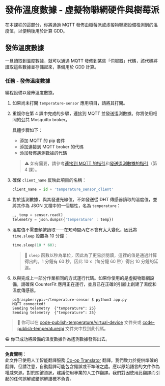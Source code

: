 <!--
CO_OP_TRANSLATOR_METADATA:
{
  "original_hash": "4efc74299e19f5d08f2f3f34451a11ba",
  "translation_date": "2025-08-26T14:28:51+00:00",
  "source_file": "2-farm/lessons/1-predict-plant-growth/single-board-computer-temp-publish.md",
  "language_code": "hk"
}
-->
# 發佈溫度數據 - 虛擬物聯網硬件與樹莓派

在本課程的這部分，你將通過 MQTT 發佈由樹莓派或虛擬物聯網設備檢測到的溫度值，以便稍後用於計算 GDD。

## 發佈溫度數據

一旦讀取到溫度數據，就可以通過 MQTT 發佈到某些「伺服器」代碼，該代碼將讀取這些數據並存儲起來，準備用於 GDD 計算。

### 任務 - 發佈溫度數據

編程設備以發佈溫度數據。

1. 如果尚未打開 `temperature-sensor` 應用項目，請將其打開。

1. 重複你在第 4 課中完成的步驟，連接到 MQTT 並發送遙測數據。你將使用相同的公共 Mosquitto broker。

    具體步驟如下：

    - 添加 MQTT 的 pip 套件
    - 添加連接到 MQTT broker 的代碼
    - 添加發佈遙測數據的代碼

    > ⚠️ 如有需要，請參考[連接到 MQTT 的指引](../../../1-getting-started/lessons/4-connect-internet/single-board-computer-mqtt.md)和[發送遙測數據的指引](../../../1-getting-started/lessons/4-connect-internet/single-board-computer-telemetry.md)（第 4 課）。

1. 確保 `client_name` 反映此項目的名稱：

    ```python
    client_name = id + 'temperature_sensor_client'
    ```

1. 對於遙測數據，與其發送光線值，不如發送從 DHT 傳感器讀取的溫度值，並將其作為 JSON 文檔中的一個屬性，名為 `temperature`：

    ```python
    _, temp = sensor.read()
    telemetry = json.dumps({'temperature' : temp})
    ```

1. 溫度值不需要頻繁讀取——在短時間內它不會有太大變化，因此將 `time.sleep` 設置為 10 分鐘：

    ```cpp
    time.sleep(10 * 60);
    ```

    > 💁 `sleep` 函數以秒為單位，因此為了更易於閱讀，這裡的值是通過計算得出的。1 分鐘有 60 秒，因此 10 x（每分鐘 60 秒）得出 10 分鐘的延遲。

1. 以與完成上一部分作業相同的方式運行代碼。如果你使用的是虛擬物聯網設備，請確保 CounterFit 應用正在運行，並且已在正確的引腳上創建了濕度和溫度傳感器。

    ```output
    pi@raspberrypi:~/temperature-sensor $ python3 app.py
    MQTT connected!
    Sending telemetry  {"temperature": 25}
    Sending telemetry  {"temperature": 25}
    ```

> 💁 你可以在 [code-publish-temperature/virtual-device](../../../../../2-farm/lessons/1-predict-plant-growth/code-publish-temperature/virtual-device) 文件夾或 [code-publish-temperature/pi](../../../../../2-farm/lessons/1-predict-plant-growth/code-publish-temperature/pi) 文件夾中找到此代碼。

😀 你已成功將設備的溫度數據作為遙測數據發佈出去。

---

**免責聲明**：  
此文件已使用人工智能翻譯服務 [Co-op Translator](https://github.com/Azure/co-op-translator) 翻譯。我們致力於提供準確的翻譯，但請注意，自動翻譯可能包含錯誤或不準確之處。應以原始語言的文件作為權威來源。對於關鍵資訊，建議使用專業的人工作翻譯。我們對因使用此翻譯而引起的任何誤解或錯誤解讀概不負責。